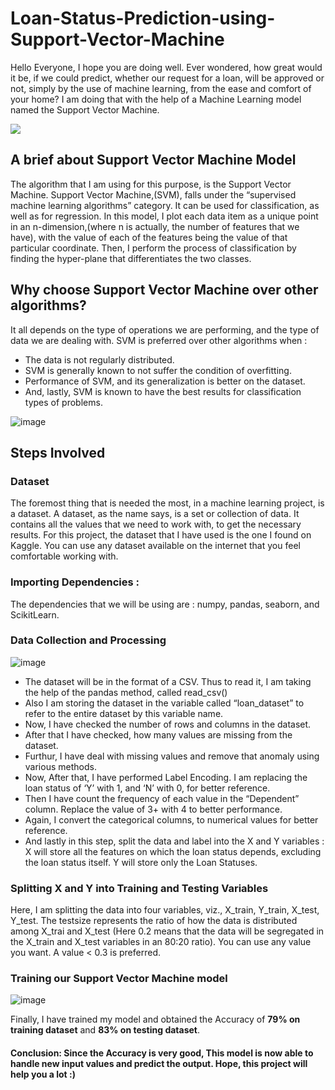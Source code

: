 # Loan-Status-Prediction-using-Support-Vector-Machine

Hello Everyone, I hope you are doing well. Ever wondered, how great would it be, if we could predict, whether our request for a loan, will be approved or not, simply by the use of machine learning, from the ease and comfort of your home? 
I am doing that with the help of a Machine Learning model named the Support Vector Machine.

<img src ="https://user-images.githubusercontent.com/108235140/203006550-66b17bc6-8dd6-4b98-a1a3-36456efa16c8.png">

## A brief about Support Vector Machine Model

The algorithm that I am using for this purpose, is the Support Vector Machine. Support Vector Machine,(SVM), falls under the “supervised machine learning algorithms” category. It can be used for classification, as well as for regression. In this model, I plot each data item as a unique point in an n-dimension,(where n is actually, the number of features that we have), with the value of each of the features being the value of that particular coordinate. Then, I perform the process of classification by finding the hyper-plane that differentiates the two classes.

## Why choose Support Vector Machine over other algorithms?

It all depends on the type of operations we are performing, and the type of data we are dealing with. SVM is preferred over other algorithms when :
- The data is not regularly distributed.
- SVM is generally known to not suffer the condition of overfitting.
- Performance of SVM, and its generalization is better on the dataset.
- And, lastly, SVM is known to have the best results for classification types of problems.

![image](https://user-images.githubusercontent.com/108235140/203007501-95bd2f23-0c4f-4daa-be8a-7960b675c2a8.png)
 
 ## Steps Involved
 
 ### Dataset
 
The foremost thing that is needed the most, in a machine learning project, is a dataset.
A dataset, as the name says, is a set or collection of data. It contains all the values that we need to work with, to get the necessary results.
For this project, the dataset that I have used is the one I found on Kaggle. You can use any dataset available on the internet that you feel comfortable working with.

### Importing Dependencies : 
The dependencies that we will be using are :
numpy, pandas, seaborn, and ScikitLearn.

### Data Collection and Processing

![image](https://user-images.githubusercontent.com/108235140/203012007-cb22d5e5-af49-479d-bff0-28653c3c8c6b.png)

- The dataset will be in the format of a CSV. Thus to read it, I am taking the help of the pandas method, called read_csv()
- Also I am storing the dataset in the variable called “loan_dataset” to refer to the entire dataset by this variable name.
- Now, I have checked the number of rows and columns in the dataset.
- After that I have checked, how many values are missing from the dataset.
- Furthur, I have deal with missing values and remove that anomaly using various methods.
- Now, After that, I have performed Label Encoding. I am replacing the loan status of ‘Y’ with 1, and ‘N’ with 0, for better reference.
- Then I have count the frequency of each value in the “Dependent” column. Replace the value of 3+ with 4 to better performance.
- Again, I convert the categorical columns, to numerical values for better reference.
- And lastly in this step, split the data and label into the X and Y variables : X will store all the features on which the loan status depends, excluding the loan status itself. Y will store only the Loan Statuses.

### Splitting X and Y into Training and Testing Variables

Here, I am splitting the data into four variables, viz., X_train, Y_train, X_test, Y_test. The testsize represents the ratio of how the data is distributed among X_trai and X_test (Here 0.2 means that the data will be segregated in the X_train and X_test variables in an 80:20 ratio). You can use any value you want. A value < 0.3 is preferred.

### Training our Support Vector Machine model

![image](https://user-images.githubusercontent.com/108235140/203011519-8a34f823-657b-4da4-8e20-0934c9bc7111.png)

Finally, I have trained my model and obtained the Accuracy of **79% on training dataset** and **83% on testing dataset**.

#### Conclusion: Since the Accuracy is very good, This model is now able to handle new input values and predict the output. Hope, this project will help you a lot :)

